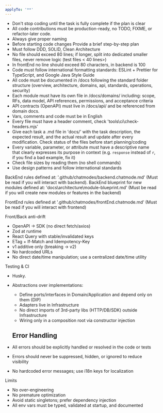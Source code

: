 ```yaml
---
applyTo: '**'
---
```


- Don't stop coding until the task is fully complete if the plan is clear
- All code contributions must be production-ready, no TODO, FIXME, or
  refactor-later code.
- Always give proper naming
- Before starting code changes Provide a brief step-by-step plan
- Must follow DDD, SOLID, Clean Architecture
- No file should exceed 80 lines; if longer, split into dedicated smaller files,
  never remove logic (test files < 40 lines>)
- In frontEnd no line should exceed 80 characters, in backend is 100
- Code must follow international formatting standards: ESLint + Prettier for
  TypeScript, and Google Java Style Guide
- All code must be documented in /docs following the standard folder structure
  (overview, architecture, domains, api, standards, operations, security)
- Each module must have its own file in /docs/domains/ including: scope, RFs,
  data model, API references, permissions, and acceptance criteria
- API contracts (OpenAPI) must live in /docs/api/ and be referenced from domain
  docs.
- Vars, comments and code must be in English
- Every file must have a header comment, check 'tools\ci\check-headers.mjs'
- Give each task a .md file in 'docs/' with the task description, the expected
  result, and the actual result and update after every modification. Check
  status of the files before start planning/coding
- Every variable, parameter, or attribute must have a descriptive name that
  clearly expresses its purpose in context (e.g. `response` instead of `r`, if
  you find a bad example, fix it)
- Check file sizes by reading them (no shell commands)
- Use design patterns and follow international standards

BackEnd rules defined at: '.github/chatmodes/backend.chatmode.md' (Must be read
if you will interact with backend). BackEnd blueprint for new modules defined
at: 'docs\architecture\module-blueprint.md' (Must be read if you will create new
modules or features in the backend)

FrontEnd rules defined at '.github/chatmodes/frontEnd.chatmode.md' (Must be read
if you will interact with frontend)

Front/Back anti-drift

- OpenAPI → SDK (no direct fetch/axios)
- Zod at runtime
- React Query with stable/invalidated keys
- ETag + If-Match and Idempotency-Key
- v1 additive only (breaking → v2)
- No hardcoded URLs
- No direct date/time manipulation; use a centralized date/time utility

Testing & CI

- Husky.
- Abstractions over implementations:
  - Define ports/interfaces in Domain/Application and depend only on them (DIP)
  - Adapters live in Infrastructure
  - No direct imports of 3rd-party libs (HTTP/DB/SDK) outside Infrastructure
  - Wiring only in a composition root via constructor injection

  ## Error Handling

- All errors should be explicitly handled or resolved in the code or tests
- Errors should never be suppressed, hidden, or ignored to reduce visibility
- No hardcoded error messages; use i18n keys for localization

Limits

- No over-engineering
- No premature optimization
- Avoid static singletons; prefer dependency injection
- All env vars must be typed, validated at startup, and documented
